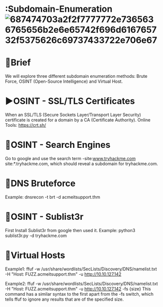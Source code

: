 # :Subdomain-Enumeration ![687474703a2f2f7777772e7365636765656b2e6e65742f696d616765732f5375626c69737433722e706e67](https://user-images.githubusercontent.com/94301241/175783120-e09e93b0-07a8-4771-a99c-57667fd8c11a.png)


# 💼Brief 
  We will explore three different subdomain enumeration methods: Brute Force, OSINT (Open-Source Intelligence) and Virtual Host.

# ▶️OSINT - SSL/TLS Certificates 
  When an SSL/TLS (Secure Sockets Layer/Transport Layer Security) certificate is created for a domain by a CA (Certificate Authority).
  Online Tools: https://crt.sh/

# 🚒OSINT - Search Engines 
  Go to google and use the search term -site:www.tryhackme.com  site:*.tryhackme.com, which should reveal a subdomain for tryhackme.com.
  
# 🌯DNS Bruteforce 
  Example: dnsrecon -t brt -d acmeitsupport.thm
  
# 🦸OSINT - Sublist3r
  First Install Sublist3r from google then used it.
  Example: python3 sublist3r.py -d tryhackme.com
  
# 👻Virtual Hosts 
  Example1: ffuf -w /usr/share/wordlists/SecLists/Discovery/DNS/namelist.txt -H "Host: FUZZ.acmeitsupport.thm" -u http://10.10.127.142
  
  Example2: ffuf -w /usr/share/wordlists/SecLists/Discovery/DNS/namelist.txt -H "Host: FUZZ.acmeitsupport.thm" -u http://10.10.127.142 -fs {size}
  This command has a similar syntax to the first apart from the -fs switch, which tells ffuf to ignore any results that are of the specified size.
